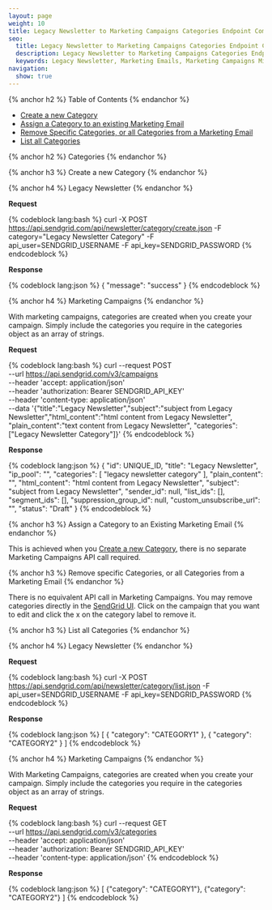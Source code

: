 ```yaml
---
layout: page
weight: 10
title: Legacy Newsletter to Marketing Campaigns Categories Endpoint Comparison
seo:
  title: Legacy Newsletter to Marketing Campaigns Categories Endpoint Comparison
  description: Legacy Newsletter to Marketing Campaigns Categories Endpoint Comparison
  keywords: Legacy Newsletter, Marketing Emails, Marketing Campaigns Migration
navigation:
  show: true
---
```


{% anchor h2 %}
Table of Contents
{% endanchor %}

* [Create a new Category](#-Create-a-new-Category)
* [Assign a Category to an existing Marketing Email](#-Assign-Category-to-an-Existing-Marketing-Email)
* [Remove Specific Categories, or all Categories from a Marketing Email](#-Remove-Specific-Categories-or-all-Categories-from-Marketing-Email)
* [List all Categories](#-List-all-Categories)

{% anchor h2 %}
Categories
{% endanchor %}

{% anchor h3 %}
Create a new Category
{% endanchor %}

{% anchor h4 %}
Legacy Newsletter
{% endanchor %}

**Request**

{% codeblock lang:bash %}
curl -X POST https://api.sendgrid.com/api/newsletter/category/create.json -F category="Legacy Newsletter Category" -F api_user=SENDGRID_USERNAME -F api_key=SENDGRID_PASSWORD
{% endcodeblock %}

**Response**

{% codeblock lang:json %}
{
  "message": "success"
}
{% endcodeblock %}

{% anchor h4 %}
Marketing Campaigns
{% endanchor %}

With marketing campaigns, categories are created when you create your campaign. Simply include the categories you require in the categories object as an array of strings.

**Request**

{% codeblock lang:bash %}
curl --request POST \
--url https://api.sendgrid.com/v3/campaigns \
--header 'accept: application/json' \
--header 'authorization: Bearer SENDGRID_API_KEY' \
--header 'content-type: application/json' \
--data '{"title":"Legacy Newsletter","subject":"subject from Legacy Newsletter","html_content":"html content from Legacy Newsletter", "plain_content":"text content from Legacy Newsletter", "categories": ["Legacy Newsletter Category"]}'
{% endcodeblock %}

**Response**

{% codeblock lang:json %}
{
  "id": UNIQUE_ID,
  "title": "Legacy Newsletter",
  "ip_pool": "",
  "categories": [
    "legacy newsletter category"
  ],
  "plain_content": "",
  "html_content": "html content from Legacy Newsletter",
  "subject": "subject from Legacy Newsletter",
  "sender_id": null,
  "list_ids": [],
  "segment_ids": [],
  "suppression_group_id": null,
  "custom_unsubscribe_url": "",
  "status": "Draft"
}
{% endcodeblock %}

{% anchor h3 %}
Assign a Category to an Existing Marketing Email
{% endanchor %}

This is achieved when you [Create a new Category](#-Create-a-new-Category), there is no separate Marketing Campaigns API call required.

{% anchor h3 %}
Remove specific Categories, or all Categories from a Marketing Email
{% endanchor %}

There is no equivalent API call in Marketing Campaigns. You may remove categories directly in the [SendGrid UI](https://sendgrid.com/marketing_campaigns/ui/campaigns). Click on the campaign that you want to edit and click the x on the category label to remove it.

{% anchor h3 %}
List all Categories
{% endanchor %}

{% anchor h4 %}
Legacy Newsletter
{% endanchor %}

**Request**

{% codeblock lang:bash %}
curl -X POST https://api.sendgrid.com/api/newsletter/category/list.json -F api_user=SENDGRID_USERNAME -F api_key=SENDGRID_PASSWORD
{% endcodeblock %}

**Response**

{% codeblock lang:json %}
[
  { "category": "CATEGORY1" },
  { "category": "CATEGORY2" }
]
{% endcodeblock %}

{% anchor h4 %}
Marketing Campaigns
{% endanchor %}

With Marketing Campaigns, categories are created when you create your campaign. Simply include the categories you require in the categories object as an array of strings.

**Request**

{% codeblock lang:bash %}
curl --request GET \
--url https://api.sendgrid.com/v3/categories \
--header 'accept: application/json' \
--header 'authorization: Bearer SENDGRID_API_KEY' \
--header 'content-type: application/json'
{% endcodeblock %}

**Response**

{% codeblock lang:json %}
[
  {"category": "CATEGORY1"},
  {"category": "CATEGORY2"}
]
{% endcodeblock %}
